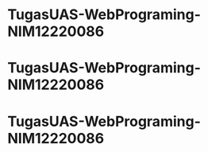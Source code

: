 # TugasUAS-WebPrograming-NIM12220086
# TugasUAS-WebPrograming-NIM12220086
# TugasUAS-WebPrograming-NIM12220086
